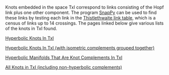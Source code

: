 <html>
<head>
<link rel="stylesheet" href="stylesheet.css">
</head>
<body>

<p>Knots embedded in the space TxI correspond to links consisting of the Hopf link plus one other component. The program <a href="https://snappy.math.uic.edu">SnapPy</a> can be used to find these links by testing each link in the <a href="http://katlas.org/wiki/The_Thistlethwaite_Link_Table">Thistlethwaite link table</a>, which is a census of links up to 14 crossings. The pages linked below give various lists of the knots in TxI found.</p>
  
<p><u><a href="https://rachelcampbell01.github.io/Hyperbolic-Knots-In-TxI/LinkList">Hyperbolic Knots In TxI</a></u></p>
<p><u><a href="https://rachelcampbell01.github.io/Hyperbolic-Knots-In-TxI/IsometricLinkList">Hyperbolic Knots In TxI (with isometric complements grouped together)</a></u></p>
<p><u><a href="https://rachelcampbell01.github.io/Hyperbolic-Knots-In-TxI/ManifoldList">Hyperbolic Manifolds That Are Knot Complements In TxI</a></u></p>
<p><u><a href="https://rachelcampbell01.github.io/Hyperbolic-Knots-In-TxI/IncNonHyperbolic">All Knots in TxI (including non-hyperbolic complements)</a></u></p>

</body>
</html>
